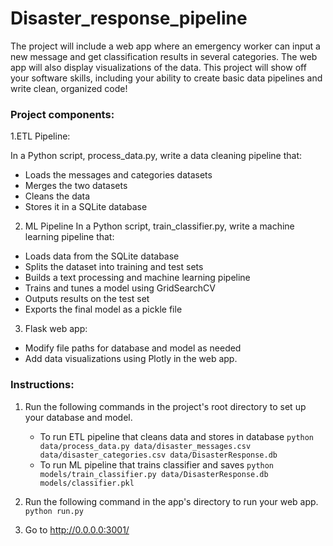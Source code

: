 # Disaster_response_pipeline

The project will include a web app where an emergency worker can input a new message and get classification results in several categories. The web app will also display visualizations of the data. This project will show off your software skills, including your ability to create basic data pipelines and write clean, organized code!

### Project components:

1.ETL Pipeline:

In a Python script, process_data.py, write a data cleaning pipeline that:

 - Loads the messages and categories datasets
 - Merges the two datasets
 - Cleans the data
 - Stores it in a SQLite database

2. ML Pipeline
In a Python script, train_classifier.py, write a machine learning pipeline that:

 - Loads data from the SQLite database
 - Splits the dataset into training and test sets
 - Builds a text processing and machine learning pipeline
 - Trains and tunes a model using GridSearchCV
 - Outputs results on the test set
 - Exports the final model as a pickle file
 
 3. Flask web app:
 
  - Modify file paths for database and model as needed
  - Add data visualizations using Plotly in the web app.

### Instructions:
1. Run the following commands in the project's root directory to set up your database and model.

    - To run ETL pipeline that cleans data and stores in database
        `python data/process_data.py data/disaster_messages.csv data/disaster_categories.csv data/DisasterResponse.db`
    - To run ML pipeline that trains classifier and saves
        `python models/train_classifier.py data/DisasterResponse.db models/classifier.pkl`

2. Run the following command in the app's directory to run your web app.
    `python run.py`

3. Go to http://0.0.0.0:3001/
